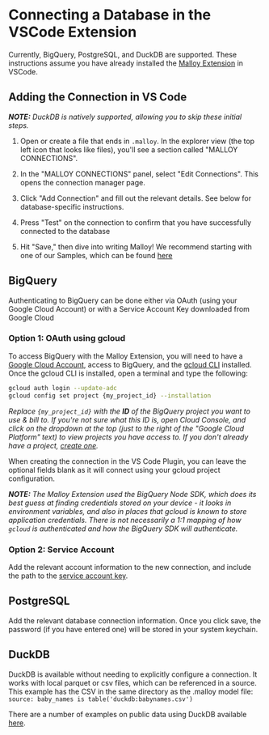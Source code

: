 # Connecting a Database in the VSCode Extension
Currently, BigQuery, PostgreSQL, and DuckDB are supported.  These instructions assume you have already installed the [Malloy Extension](https://marketplace.visualstudio.com/items?itemName=malloydata.malloy-vscode) in VSCode.

## Adding the Connection in VS Code
_**NOTE:**  DuckDB is natively supported, allowing you to skip these initial steps._

1. Open or create a file that ends in `.malloy`. In the explorer view (the top left icon that looks like files), you'll see a section called "MALLOY CONNECTIONS".

2. In the "MALLOY CONNECTIONS" panel, select "Edit Connections". This opens the connection manager page.

3. Click "Add Connection" and fill out the relevant details. See below for database-specific instructions.

4. Press "Test" on the connection to confirm that you have successfully connected to the database

5. Hit "Save," then dive into writing Malloy! We recommend starting with one of our Samples, which can be found [here](https://github.com/malloydata/malloy-samples/)

## BigQuery

Authenticating to BigQuery can be done either via OAuth (using your Google Cloud Account) or with a Service Account Key downloaded from Google Cloud

### Option 1: OAuth using gcloud

To access BigQuery with the Malloy Extension, you will need to have a [Google Cloud Account](https://cloud.google.com/), access to BigQuery, and the [gcloud CLI](https://cloud.google.com/sdk/gcloud) installed. Once the gcloud CLI is installed, open a terminal and type the following:

```bash
gcloud auth login --update-adc
gcloud config set project {my_project_id} --installation
```

_Replace `{my_project_id}` with the **ID** of the BigQuery project you want to use & bill to. If you're not sure what this ID is, open Cloud Console, and click on the dropdown at the top (just to the right of the "Google Cloud Platform" text) to view projects you have access to. If you don't already have a project, [create one](https://cloud.google.com/resource-manager/docs/creating-managing-projects)._

When creating the connection in the VS Code Plugin, you can leave the optional fields blank as it will connect using your gcloud project configuration.

_**NOTE:**  The Malloy Extension used the BigQuery Node SDK, which does its best guess at finding credentials stored on your device - it looks in environment variables, and also in places that gcloud is known to store application credentials. There is not necessarily a 1:1 mapping of how `gcloud` is authenticated and how the BigQuery SDK will authenticate._

### Option 2: Service Account

Add the relevant account information to the new connection, and include the path to the [service account key](https://cloud.google.com/iam/docs/creating-managing-service-account-keys).

## PostgreSQL

Add the relevant database connection information. Once you click save, the password (if you have entered one) will be stored in your system keychain.

## DuckDB

DuckDB is available without needing to explicitly configure a connection. It works with local parquet or csv files, which can be referenced in a source. This example has the CSV in the same directory as the .malloy model file: `source: baby_names is table('duckdb:babynames.csv')`

There are a number of examples on public data using DuckDB available [here](https://github.com/lloydtabb/malloy_examples).
